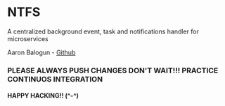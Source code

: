 # NTFS

A centralized background event, task and notifications handler for microservices

Aaron Balogun - [Github](https://github.com/aaronahmid)

### PLEASE ALWAYS PUSH CHANGES DON'T WAIT!!! PRACTICE CONTINUOS INTEGRATION

#### HAPPY HACKING!! (^-^)
